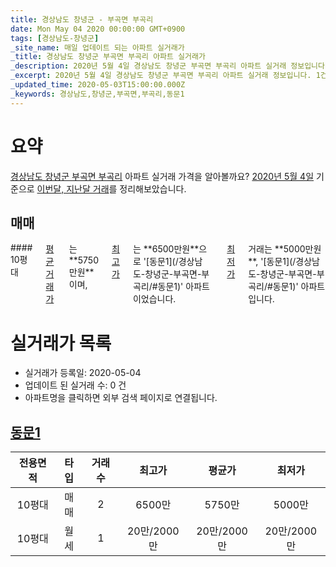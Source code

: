 ```yaml
---
title: 경상남도 창녕군 - 부곡면 부곡리
date: Mon May 04 2020 00:00:00 GMT+0900
tags: [경상남도-창녕군]
_site_name: 매일 업데이트 되는 아파트 실거래가
_title: 경상남도 창녕군 부곡면 부곡리 아파트 실거래가
_description: 2020년 5월 4일 경상남도 창녕군 부곡면 부곡리 아파트 실거래 정보입니다. 1건 아파트 정보가 있습니다.
_excerpt: 2020년 5월 4일 경상남도 창녕군 부곡면 부곡리 아파트 실거래 정보입니다. 1건 아파트 정보가 있습니다.
_updated_time: 2020-05-03T15:00:00.000Z
_keywords: 경상남도,창녕군,부곡면,부곡리,동문1
---
```





# 요약
<ins>경상남도 창녕군 부곡면 부곡리</ins> 아파트 실거래 가격을 알아볼까요? <ins>2020년 5월 4일</ins> 기준으로 <ins>이번달, 지난달 거래</ins>를 정리해보았습니다.

## 매매
<div class="container">
<div class="twelve columns" markdown="1">
#### 10평대
<ins>평균 거래가</ins>는 **5750만원**이며, <ins>최고가</ins>는 **6500만원**으로 '[동문1](/경상남도-창녕군-부곡면-부곡리/#동문1)' 아파트이었습니다. <ins>최저가</ins> 거래는 **5000만원**, '[동문1](/경상남도-창녕군-부곡면-부곡리/#동문1)' 아파트입니다.
</div>
</div>



# 실거래가 목록
- 실거래가 등록일: 2020-05-04
- 업데이트 된 실거래 수: 0 건
- 아파트명을 클릭하면 외부 검색 페이지로 연결됩니다.

## [동문1](#동문1)

|전용면적|타입|거래수|최고가|평균가|최저가|
|:---:|:---:|:---:|:---:|:---:|:---:|
|10평대|<span class="deal-type-1">매매</span>|2|6500만|5750만|5000만|
|10평대|<span class="deal-type-3">월세</span>|1|20만/2000만|20만/2000만|20만/2000만|

<br/>




